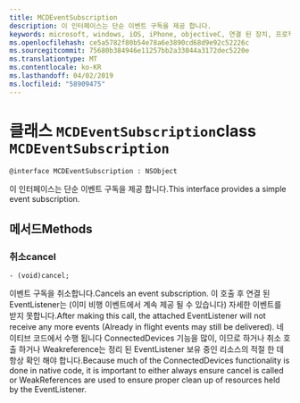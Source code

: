 ```yaml
---
title: MCDEventSubscription
description: 이 인터페이스는 단순 이벤트 구독을 제공 합니다.
keywords: microsoft, windows, iOS, iPhone, objectiveC, 연결 된 장치, 프로젝트 로마
ms.openlocfilehash: ce5a5782f80b54e78a6e3890cd68d9e92c52226c
ms.sourcegitcommit: 75680b384946e11257bb2a33044a3172dec5220e
ms.translationtype: MT
ms.contentlocale: ko-KR
ms.lasthandoff: 04/02/2019
ms.locfileid: "58909475"
---
```

# <a name="class-mcdeventsubscription"></a><span data-ttu-id="7273a-104">클래스 `MCDEventSubscription`</span><span class="sxs-lookup"><span data-stu-id="7273a-104">class `MCDEventSubscription`</span></span> 

```
@interface MCDEventSubscription : NSObject
```  
<span data-ttu-id="7273a-105">이 인터페이스는 단순 이벤트 구독을 제공 합니다.</span><span class="sxs-lookup"><span data-stu-id="7273a-105">This interface provides a simple event subscription.</span></span>

## <a name="methods"></a><span data-ttu-id="7273a-106">메서드</span><span class="sxs-lookup"><span data-stu-id="7273a-106">Methods</span></span>

### <a name="cancel"></a><span data-ttu-id="7273a-107">취소</span><span class="sxs-lookup"><span data-stu-id="7273a-107">cancel</span></span>
`- (void)cancel;`

<span data-ttu-id="7273a-108">이벤트 구독을 취소합니다.</span><span class="sxs-lookup"><span data-stu-id="7273a-108">Cancels an event subscription.</span></span> <span data-ttu-id="7273a-109">이 호출 후 연결 된 EventListener는 (이미 비행 이벤트에서 계속 제공 될 수 있습니다) 자세한 이벤트를 받지 못합니다.</span><span class="sxs-lookup"><span data-stu-id="7273a-109">After making this call, the attached EventListener will not receive any more events (Already in flight events may still be delivered).</span></span>
<span data-ttu-id="7273a-110">네이티브 코드에서 수행 됩니다 ConnectedDevices 기능을 많이, 이므로 하거나 취소 호출 하거나 Weakreference는 정리 된 EventListener 보유 중인 리소스의 적절 한 데 항상 확인 해야 합니다.</span><span class="sxs-lookup"><span data-stu-id="7273a-110">Because much of the ConnectedDevices functionality is done in native code, it is important to either always ensure cancel is called or WeakReferences are used to ensure proper clean up of resources held by the EventListener.</span></span>
